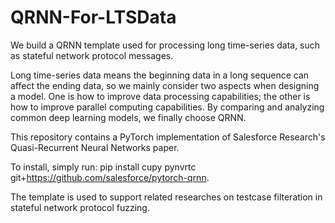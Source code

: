 # QRNN-For-LTSData
We build a QRNN template used for processing long time-series data, such as stateful network protocol messages.

Long time-series data means the beginning data in a long sequence can affect the ending data, so we mainly consider two aspects when designing a model. One is how to improve data processing capabilities; the other is how to improve parallel computing capabilities. By comparing and analyzing common deep learning models, we finally choose QRNN.

This repository contains a PyTorch implementation of Salesforce Research's Quasi-Recurrent Neural Networks paper.

To install, simply run: pip install cupy pynvrtc git+https://github.com/salesforce/pytorch-qrnn.

The template is used to support related researches on testcase filteration in stateful network protocol fuzzing.
